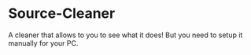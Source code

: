 # Source-Cleaner
A cleaner that allows to you to see what it does!
But you need to setup it manually for your PC.
